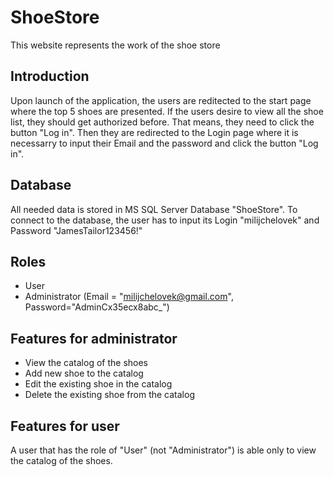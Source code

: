 
# ShoeStore

This website represents the work of the shoe store

## Introduction
Upon launch of the application, the users are reditected to the start page where the top 5 shoes are presented. 
If the users desire to view all the shoe list, they should get authorized before. That means, they need to click the button "Log in". Then they are redirected to the Login page where it is necessarry to input their Email and the password and click the button "Log in". 

## Database
All needed data is stored in MS SQL Server Database "ShoeStore". 
To connect to the database, the user has to input its Login "milijchelovek" and Password "JamesTailor123456!"

## Roles
* User
* Administrator (Email = "milijchelovek@gmail.com", Password="AdminCx35ecx8abc_")

## Features for administrator
- View the catalog of the shoes
- Add new shoe to the catalog
- Edit the existing shoe in the catalog
- Delete the existing shoe from the catalog

## Features for user
A user that has the role of "User" (not "Administrator") is able only to view the catalog of the shoes.













